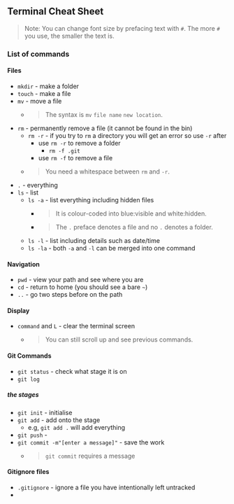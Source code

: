 ## Terminal Cheat Sheet
> Note: You can change font size by prefacing text with `#`. The more `#` you use, the smaller the text is.

### List of commands
#### Files
* `mkdir` - make a folder
* `touch` - make a file
* `mv` - move a file
  * > The syntax is `mv` `file name` `new location`.
* `rm` - permanently remove a file (it cannot be found in the bin)
  * `rm -r` - if you try to `rm` a directory you will get an error so use `-r` after
    * use `rm -r` to remove a folder
        * `rm -f .git` 
    * use `rm -f` to remove a file
  * > You need a whitespace between `rm` and `-r`.
* `.` - everything
* `ls` - list 
  * `ls -a` - list everything including hidden files 
    * >It is colour-coded into blue:visible and white:hidden.
    * >The `.` preface denotes a file and no `.` denotes a folder.
  * `ls -l` - list including details such as date/time
  * `ls -la` - both `-a` and `-l` can be merged into one command
#### Navigation
* `pwd` - view your path and see where you are
* `cd` - return to home (you should see a bare `~`)
* `..` - go two steps before on the path

#### Display
* `command` and `L` - clear the terminal screen
  * >You can still scroll up and see previous commands.

#### Git Commands
* `git status` - check what stage it is on
* `git log`

##### the stages
* `git init` - initialise 
* `git add` - add onto the stage
  * e.g, `git add .` will add everything
* `git push` - 
* `git commit -m"[enter a message]"` - save the work 
  * > `git commit` requires a message 
  
#### Gitignore files 
* `.gitignore` - ignore a file you have intentionally left untracked
* 